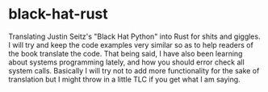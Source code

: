 # black-hat-rust

Translating Justin Seitz's "Black Hat Python" into Rust for shits and giggles. I will try and keep the code examples very similar so as to help readers of the book translate the code. That being said, I have also been learning about systems programming lately, and how you should error check all system calls.
Basically I will try not to add more functionality for the sake of translation but I might throw in a little TLC if you get what I am saying.
